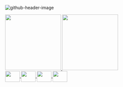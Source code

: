 ![github-header-image](https://github.com/Gaby-britto/Gaby-britto/assets/154287645/098155e2-2919-4494-b1ae-02897fa5cd1a)

<div>
  <a href="https://github.com/Gaby-britto">
  <img height="180em" src="https://github-readme-stats.vercel.app/api?username=Gaby-britto&show_icons=true&theme=midnight-purple&include_all_commits=true&count_private=true"/>
  <img height="180em" src="https://github-readme-stats.vercel.app/api/top-langs/?username=gaby-britto&layout=compact&langs_count=16&theme=midnight-purple"/>
</div>
<div>
   <img align="center" height="35" width="47" src="https://cdn.jsdelivr.net/gh/devicons/devicon@latest/icons/java/java-original.svg" />
   <img align="center" height="35" width="47" src="https://cdn.jsdelivr.net/gh/devicons/devicon@latest/icons/html5/html5-original.svg" />
   <img align="center" height="35" width="47" src="https://cdn.jsdelivr.net/gh/devicons/devicon@latest/icons/css3/css3-original.svg" />
   <img align="center" height="35" width="47" src="https://cdn.jsdelivr.net/gh/devicons/devicon@latest/icons/javascript/javascript-original.svg" />
</div>

##
